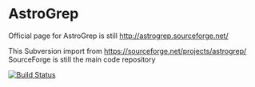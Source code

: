 # AstroGrep

Official page for AstroGrep is still http://astrogrep.sourceforge.net/ 

This Subversion import from https://sourceforge.net/projects/astrogrep/ SourceForge is still the main code repository

[![Build Status](https://dev.azure.com/github-andrericardo/AstroGrep/_apis/build/status/andrericardo.AstroGrep?branchName=master)](https://dev.azure.com/github-andrericardo/AstroGrep/_build/latest?definitionId=1&branchName=master)
